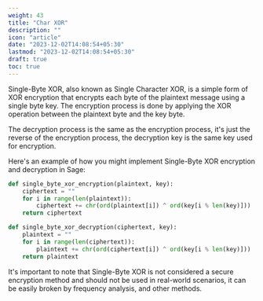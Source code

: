 ```yaml
---
weight: 43
title: "Char XOR"
description: ""
icon: "article"
date: "2023-12-02T14:08:54+05:30"
lastmod: "2023-12-02T14:08:54+05:30"
draft: true
toc: true
---
```


Single-Byte XOR, also known as Single Character XOR, is a simple form of XOR encryption that encrypts each byte of the plaintext message using a single byte key. The encryption process is done by applying the XOR operation between the plaintext byte and the key byte.

The decryption process is the same as the encryption process, it's just the reverse of the encryption process, the decryption key is the same key used for encryption.

Here's an example of how you might implement Single-Byte XOR encryption and decryption in Sage:

``````python
def single_byte_xor_encryption(plaintext, key):
    ciphertext = ""
    for i in range(len(plaintext)):
        ciphertext += chr(ord(plaintext[i]) ^ ord(key[i % len(key)]))
    return ciphertext

def single_byte_xor_decryption(ciphertext, key):
    plaintext = ""
    for i in range(len(ciphertext)):
        plaintext += chr(ord(ciphertext[i]) ^ ord(key[i % len(key)]))
    return plaintext
``````

It's important to note that Single-Byte XOR is not considered a secure encryption method and should not be used in real-world scenarios, it can be easily broken by frequency analysis, and other methods.